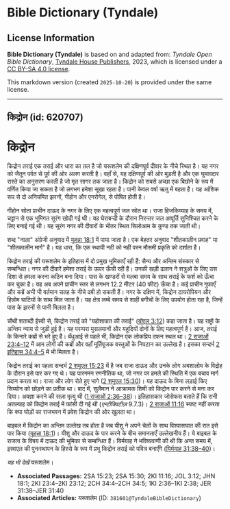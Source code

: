 # Bible Dictionary (Tyndale)

## License Information

**Bible Dictionary (Tyndale)** is based on and adapted from: _Tyndale Open Bible Dictionary_, [Tyndale House Publishers](https://tyndaleopenresources.com/), 2023, which is licensed under a [CC BY-SA 4.0 license](https://creativecommons.org/licenses/by-sa/4.0/legalcode.en).

This markdown version (created `2025-10-20`) is provided under the same license.



--------------------------------

## किद्रोन (id: 620707)

किद्रोन
=======

किद्रोन तराई एक तराई और धारा का तल है जो यरूशलेम की दक्षिणपूर्व दीवार के नीचे स्थित है। यह नगर को जैतून पर्वत से पूर्व की ओर अलग करती है। वहाँ से, यह दक्षिणपूर्व की ओर मुड़ती है और एक घुमावदार रास्ते का अनुसरण करती है जो मृत सागर तक जाता है। किद्रोन को सबसे अच्छा एक बिछोने के रूप में वर्णित किया जा सकता है जो लगभग हमेशा सूखा रहता है। पानी केवल वर्षा ऋतु में बहता है। यह आंशिक रूप से दो अनियमित झरनों, गीहोन और एनरोगेल, से पोषित होती है।

गीहोन सोता प्राचीन दाऊद के नगर के लिए एक महत्वपूर्ण जल स्रोत था। राजा हिजकिय्याह के समय में, चट्टान से एक भूमिगत सुरंग खोदी गई थी। यह घेराबन्दी के दौरान निरन्तर जल आपूर्ति सुनिश्चित करने के लिए बनाई गई थी। यह सुरंग नगर की दीवारों के भीतर स्थित सिलोआम के कुण्ड तक जाती थी।

शब्द "नाला" अंग्रेजी अनुवाद में [यूहन्ना 18:1](https://ref.ly/John18:1) में पाया जाता है। एक बेहतर अनुवाद "शीतकालीन प्रवाह" या "शीतकालीन मार्ग" है। यह धारा, कि एक स्थायी नदी को नहीं वरन मौसमी प्रकृति को दर्शाता है।

किद्रोन तराई की यरूशलेम के इतिहास में दो प्रमुख भूमिकाएँ रही हैं: सैन्य और अन्तिम संस्कार से सम्बन्धित। नगर की दीवारें हमेशा तराई के ऊपर ऊँची रही हैं। उनकी खड़ी ढलान ने शत्रुओं के लिए उस दिशा से हमला करना कठिन बना दिया। पास के खण्डरों से मलबा समय के साथ तराई के फर्श को ऊँचा कर चुका है। यह अब अपने प्राचीन स्तर से लगभग 12\.2 मीटर (40 फीट) ऊँचा है। कई प्राचीन गुफाएँ और कब्रें अभी भी वर्तमान सतह के नीचे दबी हो सकती हैं। नगर के दक्षिण में, किद्रोन टायरोपियन और हिन्नोम घाटियों के साथ मिल जाता है। यह क्षेत्र लम्बे समय से शाही बगीचों के लिए उपयोग होता रहा है, जिन्हें पास के झरनों से पानी मिलता है।

चौथी शताब्दी ईस्वी से, किद्रोन तराई को "यहोशापात की तराई" ([योएल 3:12](https://ref.ly/Joel3:12)) कहा जाता है। यह राष्ट्रों के अन्तिम न्याय से जुड़ी हुई है। यह परम्परा मुसलमानों और यहूदियों दोनों के लिए महत्वपूर्ण है। आज, तराई के किनारे कब्रों से भरे हुए हैं। बँधुआई से पहले भी, किद्रोन एक लोकप्रिय दफन स्थल था। [2 राजाओं 23:4–12](https://ref.ly/2Kgs23:4-2Kgs23:12) में आम लोगों की कब्रों और वहाँ मूर्तिपूजक वस्तुओं के निपटान का उल्लेख है। इसका सन्दर्भ [2 इतिहास 34:4–5](https://ref.ly/2Chr34:4-2Chr34:5) में भी मिलता है।

किद्रोन तराई का पहला सन्दर्भ [2 शमूएल 15:23](https://ref.ly/2Sam15:23) में है जब राजा दाऊद और उनके लोग अबशालोम के विद्रोह के दौरान इसे पार कर गए थे। यह पारगमन रणनीतिक था, जो नगर पर हमले की स्थिति में एक बचाव मार्ग प्रदान करता था। राजा और लोग रोते हुए भागे ([2 शमूएल 15:30](https://ref.ly/2Sam15:30))। यह दाऊद के बिना लड़ाई किए सिय्योन को छोड़ने का प्रतीक था। बाद में, सुलैमान ने आक्रामक शिमी को किद्रोन पार करने से मना कर दिया। अवज्ञा करने की सज़ा मृत्यु थी ([1 राजाओं 2:36–38](https://ref.ly/1Kgs2:36-1Kgs2:38))। इतिहासकार जोसेफस बताते हैं कि रानी अतल्याह को किद्रोन तराई में फांसी दी गई थी (*एन्टीक्विटीज़*  9\.7\.3\)। [2 राजाओं 11:16](https://ref.ly/2Kgs11:16) स्पष्ट नहीं करता कि क्या घोड़ों का राजभवन में प्रवेश किद्रोन की ओर खुलता था।

बाइबल में किद्रोन का अन्तिम उल्लेख तब होता है जब यीशु ने अपने चेलों के साथ विश्वासघात की रात इसे पार किया ([यूहन्ना 18:1](https://ref.ly/John18:1))। यीशु और दाऊद के पार करने के बीच समानताएँ उल्लेखनीय हैं। ये बाइबल के राजत्व के विषय में दाऊद की भूमिका से सम्बन्धित हैं। यिर्मयाह ने भविष्यवाणी की थी कि अन्त समय में, इस्राएल की पुनःस्थापन के हिस्से के रूप में प्रभु किद्रोन तराई को पवित्र बनाएँगे ([यिर्मयाह 31:38–40](https://ref.ly/Jer31:38-Jer31:40))।

*यह भी देखें* यरूशलेम।

* **Associated Passages:** 2SA 15:23; 2SA 15:30; 2KI 11:16; JOL 3:12; JHN 18:1; 2KI 23:4–2KI 23:12; 2CH 34:4–2CH 34:5; 1KI 2:36–1KI 2:38; JER 31:38–JER 31:40
* **Associated Articles:** यरूशलेम (ID: `381601@TyndaleBibleDictionary`)


